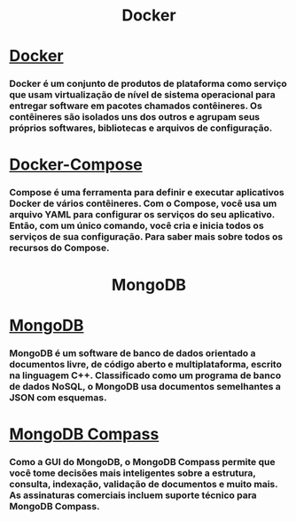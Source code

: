 <h1 align="center"> Docker </h1>

# **[Docker](https://www.docker.com/)**

<!-- <p align="center"><img src="./icons/docker_logo.svg" alt="Docker" /></p> -->

### Docker é um conjunto de produtos de plataforma como serviço que usam virtualização de nível de sistema operacional para entregar software em pacotes chamados contêineres. Os contêineres são isolados uns dos outros e agrupam seus próprios softwares, bibliotecas e arquivos de configuração.

# **[Docker-Compose](https://docs.docker.com/compose/)**

<!-- <p align="center"><img src="./icons/docker-compose_logo.svg" alt="Docker-Compose" /></p> -->

### Compose é uma ferramenta para definir e executar aplicativos Docker de vários contêineres. Com o Compose, você usa um arquivo YAML para configurar os serviços do seu aplicativo. Então, com um único comando, você cria e inicia todos os serviços de sua configuração. Para saber mais sobre todos os recursos do Compose.

<h1 align="center"> MongoDB </h1>

# **[MongoDB](https://mongodb.com/)**

<!-- <p align="center"><img src="./icons/docker-compose_logo.svg" alt="Docker-Compose" /></p> -->

### MongoDB é um software de banco de dados orientado a documentos livre, de código aberto e multiplataforma, escrito na linguagem C++. Classificado como um programa de banco de dados NoSQL, o MongoDB usa documentos semelhantes a JSON com esquemas.

# **[MongoDB Compass](https://docs.mongodb.com/compass/master/)**

### Como a GUI do MongoDB, o MongoDB Compass permite que você tome decisões mais inteligentes sobre a estrutura, consulta, indexação, validação de documentos e muito mais. As assinaturas comerciais incluem suporte técnico para MongoDB Compass.